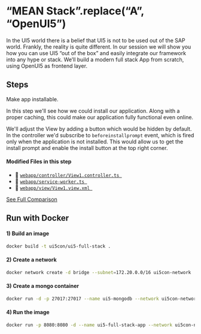 # “MEAN Stack”.replace(“A”, “OpenUI5”)
  
In the UI5 world there is a belief that UI5 is not to be used out of the SAP world. Frankly, the reality is quite different.
In our session we will show you how you can use UI5 “out of the box” and easily integrate our framework into any hype or stack.
We’ll build a modern full stack App from scratch, using OpenUI5 as frontend layer.

## Steps

Make app installable.

In this step we'll see how we could install our application. Along with a proper caching, this could make our application fully functional even online.

We'll adjust the View by adding a button which would be hidden by default. In the controller we'd subscribe to ``beforeinstallprompt`` event, which is fired only when the application is not installed. This would allow us to get the install prompt and enable the install button at the top right corner.

#### Modified Files in this step


- :small_orange_diamond: [```webapp/controller/View1.controller.ts ```](https://github.com/d3xter666/ui5con-2019-mean-stack-with-ui5/compare/13_pwa_service_worker...14_pwa_make_app_installable#diff-3844c0d509dc360fa3e6fa72c04a8c43)
- :small_orange_diamond: [```webapp/service-worker.ts ```](https://github.com/d3xter666/ui5con-2019-mean-stack-with-ui5/compare/13_pwa_service_worker...14_pwa_make_app_installable#diff-bc97ac5b88926d76d5512b2c18a07f30)
- :small_orange_diamond: [```webapp/view/View1.view.xml ```](https://github.com/d3xter666/ui5con-2019-mean-stack-with-ui5/compare/13_pwa_service_worker...14_pwa_make_app_installable#diff-7d16669b9b015ff9210f8b6c920cc927)


[See Full Comparison](https://github.com/d3xter666/ui5con-2019-mean-stack-with-ui5/compare/13_pwa_service_worker...14_pwa_make_app_installable)


## Run with Docker

#### 1) Build an image
```bash
docker build -t ui5con/ui5-full-stack .
```

#### 2) Create a network
```bash
docker network create -d bridge --subnet=172.20.0.0/16 ui5con-network
```

#### 3) Create a mongo container
```bash
docker run -d -p 27017:27017 --name ui5-mongodb --network ui5con-network --ip 172.20.0.22 mongo:3.4
```

#### 4) Run the image
```bash
docker run -p 8080:8080 -d --name ui5-full-stack-app --network ui5con-network --ip 172.20.0.27 --env MONGO=mongodb://172.20.0.22:27017/local ui5con/ui5-full-stack
```
